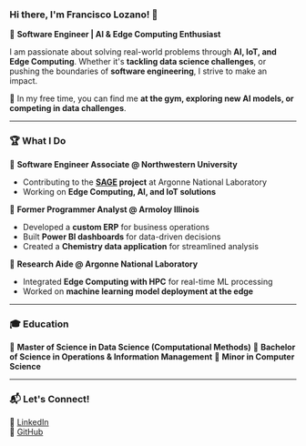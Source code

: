 ### Hi there, I'm Francisco Lozano! 👋  

🚀 **Software Engineer | AI & Edge Computing Enthusiast**  

I am passionate about solving real-world problems through **AI, IoT, and Edge Computing**. Whether it's **tackling data science challenges**, or pushing the boundaries of **software engineering**, I strive to make an impact.  

💪 In my free time, you can find me **at the gym, exploring new AI models, or competing in data challenges**.  

---

### 🏆 **What I Do**  

🔹 **Software Engineer Associate @ Northwestern University**  
- Contributing to the **[SAGE](https://sagecontinuum.org/) project** at Argonne National Laboratory    
- Working on **Edge Computing, AI, and IoT solutions**  

🔹 **Former Programmer Analyst @ Armoloy Illinois**  
- Developed a **custom ERP** for business operations  
- Built **Power BI dashboards** for data-driven decisions  
- Created a **Chemistry data application** for streamlined analysis  

🔹 **Research Aide @ Argonne National Laboratory**  
- Integrated **Edge Computing with HPC** for real-time ML processing  
- Worked on **machine learning model deployment at the edge**  

---

### 🎓 **Education**  

📖 **Master of Science in Data Science (Computational Methods)** 
📖 **Bachelor of Science in Operations & Information Management** 
📖 **Minor in Computer Science**  

---

### 📬 **Let's Connect!**  

💼 [LinkedIn](https://www.linkedin.com/in/FranLozData)  
📂 [GitHub](https://github.com/FranciscoLozCoding)  
